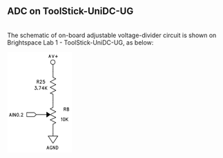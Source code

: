 ## ADC on ToolStick-UniDC-UG

<br> The schematic of on-board adjustable voltage-divider circuit is shown on Brightspace Lab 1 - ToolStick-UniDC-UG, as below:

<img src="./Sch.png" width="150px">
